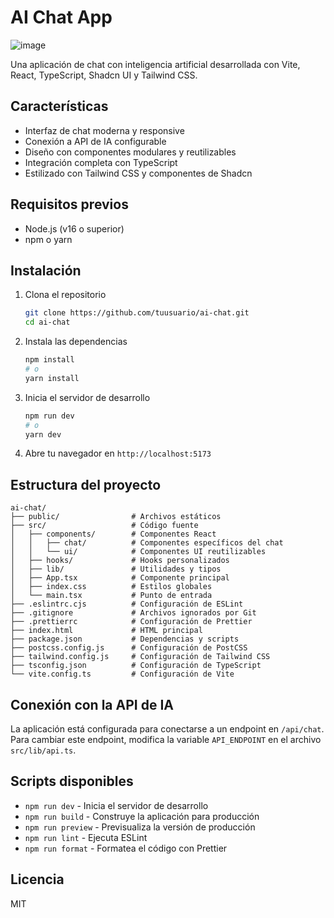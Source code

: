 # AI Chat App

![image](https://github.com/user-attachments/assets/a8890c25-9b5b-43ba-9535-7be09760f088)

Una aplicación de chat con inteligencia artificial desarrollada con Vite, React, TypeScript, Shadcn UI y Tailwind CSS.

## Características

- Interfaz de chat moderna y responsive
- Conexión a API de IA configurable
- Diseño con componentes modulares y reutilizables
- Integración completa con TypeScript
- Estilizado con Tailwind CSS y componentes de Shadcn

## Requisitos previos

- Node.js (v16 o superior)
- npm o yarn

## Instalación

1. Clona el repositorio

   ```bash
   git clone https://github.com/tuusuario/ai-chat.git
   cd ai-chat
   ```

2. Instala las dependencias

   ```bash
   npm install
   # o
   yarn install
   ```

3. Inicia el servidor de desarrollo

   ```bash
   npm run dev
   # o
   yarn dev
   ```

4. Abre tu navegador en `http://localhost:5173`

## Estructura del proyecto

```
ai-chat/
├── public/                # Archivos estáticos
├── src/                   # Código fuente
│   ├── components/        # Componentes React
│   │   ├── chat/          # Componentes específicos del chat
│   │   └── ui/            # Componentes UI reutilizables
│   ├── hooks/             # Hooks personalizados
│   ├── lib/               # Utilidades y tipos
│   ├── App.tsx            # Componente principal
│   ├── index.css          # Estilos globales
│   └── main.tsx           # Punto de entrada
├── .eslintrc.cjs          # Configuración de ESLint
├── .gitignore             # Archivos ignorados por Git
├── .prettierrc            # Configuración de Prettier
├── index.html             # HTML principal
├── package.json           # Dependencias y scripts
├── postcss.config.js      # Configuración de PostCSS
├── tailwind.config.js     # Configuración de Tailwind CSS
├── tsconfig.json          # Configuración de TypeScript
└── vite.config.ts         # Configuración de Vite
```

## Conexión con la API de IA

La aplicación está configurada para conectarse a un endpoint en `/api/chat`. Para cambiar este endpoint, modifica la variable `API_ENDPOINT` en el archivo `src/lib/api.ts`.

## Scripts disponibles

- `npm run dev` - Inicia el servidor de desarrollo
- `npm run build` - Construye la aplicación para producción
- `npm run preview` - Previsualiza la versión de producción
- `npm run lint` - Ejecuta ESLint
- `npm run format` - Formatea el código con Prettier

## Licencia

MIT
